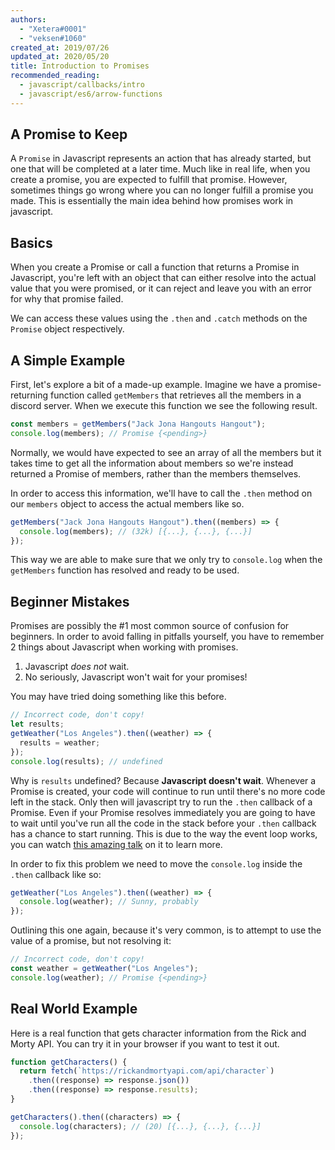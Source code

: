 ```yaml
---
authors:
  - "Xetera#0001"
  - "veksen#1060"
created_at: 2019/07/26
updated_at: 2020/05/20
title: Introduction to Promises
recommended_reading:
  - javascript/callbacks/intro
  - javascript/es6/arrow-functions
---
```


## A Promise to Keep

A `Promise` in Javascript represents an action that has already started, but one that will be
completed at a later time. Much like in real life, when you create a promise, you are expected
to fulfill that promise. However, sometimes things go wrong where you can no longer fulfill
a promise you made. This is essentially the main idea behind how promises work in javascript.

## Basics

When you create a Promise or call a function that returns a Promise in Javascript, you're left
with an object that can either resolve into the actual value that you were promised, or it
can reject and leave you with an error for why that promise failed.

We can access these values using the `.then` and `.catch` methods on the `Promise` object respectively.

## A Simple Example

First, let's explore a bit of a made-up example. Imagine we have a promise-returning function
called `getMembers` that retrieves all the members in a discord server. When we execute this
function we see the following result.

```js
const members = getMembers("Jack Jona Hangouts Hangout");
console.log(members); // Promise {<pending>}
```

Normally, we would have expected to see an array of all the members but it takes time to
get all the information about members so we're instead returned a Promise of members, rather
than the members themselves.

In order to access this information, we'll have to call the `.then` method on our `members` object
to access the actual members like so.

```js
getMembers("Jack Jona Hangouts Hangout").then((members) => {
  console.log(members); // (32k) [{...}, {...}, {...}]
});
```

This way we are able to make sure that we only try to `console.log` when the `getMembers` function has resolved and ready to be used.

## Beginner Mistakes

Promises are possibly the #1 most common source of confusion for beginners. In order
to avoid falling in pitfalls yourself, you have to remember 2 things about Javascript when
working with promises.

1. Javascript _does not_ wait.
2. No seriously, Javascript won't wait for your promises!

You may have tried doing something like this before.

```js
// Incorrect code, don't copy!
let results;
getWeather("Los Angeles").then((weather) => {
  results = weather;
});
console.log(results); // undefined
```

Why is `results` undefined? Because **Javascript doesn't wait**. Whenever a Promise is created,
your code will continue to run until there's no more code left in the stack. Only then
will javascript try to run the `.then` callback of a Promise. Even if your Promise resolves
immediately you are going to have to wait until you've run all the code in the stack before
your `.then` callback has a chance to start running. This is due to the way the event loop works,
you can watch [this amazing talk](https://youtu.be/8aGhZQkoFbQ) on it to learn more.

In order to fix this problem we need to move the `console.log` inside the `.then` callback like so:

```js
getWeather("Los Angeles").then((weather) => {
  console.log(weather); // Sunny, probably
});
```

Outlining this one again, because it's very common, is to attempt to use the value of a promise, but not resolving it:

```js
// Incorrect code, don't copy!
const weather = getWeather("Los Angeles");
console.log(weather); // Promise {<pending>}
```

## Real World Example

Here is a real function that gets character information from the Rick and Morty API.
You can try it in your browser if you want to test it out.

```js
function getCharacters() {
  return fetch(`https://rickandmortyapi.com/api/character`)
    .then((response) => response.json())
    .then((response) => response.results);
}

getCharacters().then((characters) => {
  console.log(characters); // (20) [{...}, {...}, {...}]
});
```
